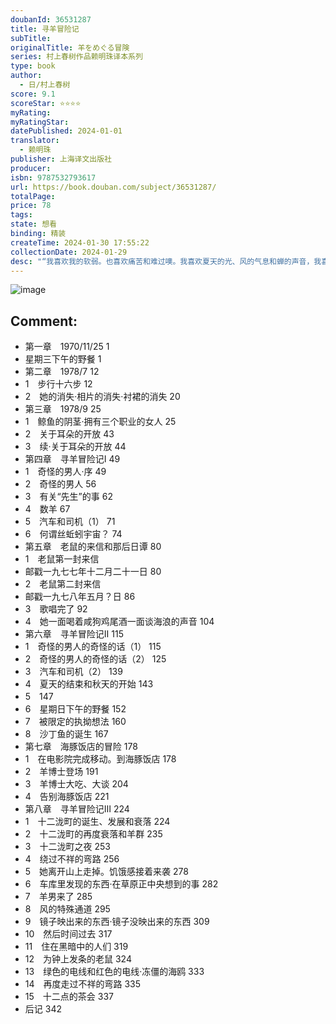 ```yaml
---
doubanId: 36531287
title: 寻羊冒险记
subTitle: 
originalTitle: 羊をめぐる冒険
series: 村上春树作品赖明珠译本系列
type: book
author: 
  - 日/村上春树
score: 9.1
scoreStar: ⭐⭐⭐⭐
myRating: 
myRatingStar: 
datePublished: 2024-01-01
translator: 
  - 赖明珠
publisher: 上海译文出版社
producer: 
isbn: 9787532793617
url: https://book.douban.com/subject/36531287/
totalPage: 
price: 78
tags: 
state: 想看
binding: 精装
createTime: 2024-01-30 17:55:22
collectionDate: 2024-01-29
desc: "“我喜欢我的软弱。也喜欢痛苦和难过噢。我喜欢夏天的光、风的气息和蝉的声音，我喜欢这些东西。毫无办法的喜欢。和你一起喝的啤酒啦……”♦ 要摆脱失败的人生，必须找到那头背上有星星斑纹的羊。♦ 日本第4届“野间文艺奖”获奖作品♦ 中国台湾著名翻译家 赖明珠 译本 🔑 打开村上春树文学世界的另一把钥匙妻子突然提出离婚，打破了“我”原本平静的生活。接着一位穿黑衣的神秘男子出现，更是将事态推往离奇古怪 的方向。黑衣男子是一位家喻户晓的右翼首领的秘书，要求“我”立即动身前往北海道，去寻找一头背上有星星斑纹的羊。我在他的威逼之下，带上女朋友——一个耳朵形状完美到几乎有魔力的女人——踏上了一段错综复杂的寻羊冒险之旅。从破败的海豚饭店，一路北上到十二泷町，在寒冷的深山别墅里，“我”见到了一个思念已久的朋友，他为我揭开了一个关于“羊”的惊天大阴谋……【编辑推荐】...(展开全部)“我喜欢我的软弱。也喜欢痛苦和难过噢。我喜欢夏天的光、风的气息和蝉的声音，我喜欢这些东西。毫无办法的喜欢。和你一起喝的啤酒啦……”♦ 要摆脱失败的人生，必须找到那头背上有星星斑纹的羊。♦ 日本第4届“野间文艺奖”获奖作品♦ 中国台湾著名翻译家 赖明珠 译本 🔑 打开村上春树文学世界的另一把钥匙妻子突然提出离婚，打破了“我”原本平静的生活。接着一位穿黑衣的神秘男子出现，更是将事态推往离奇古怪 的方向。黑衣男子是一位家喻户晓的右翼首领的秘书，要求“我”立即动身前往北海道，去寻找一头背上有星星斑纹的羊。我在他的威逼之下，带上女朋友——一个耳朵形状完美到几乎有魔力的女人——踏上了一段错综复杂的寻羊冒险之旅。从破败的海豚饭店，一路北上到十二泷町，在寒冷的深山别墅里，“我”见到了一个思念已久的朋友，他为我揭开了一个关于“羊”的惊天大阴谋……【编辑推荐】《寻羊冒险记》是村上春树的第三部小说，是“我与老鼠三部曲”的终结篇，创作于1980年。作品一改前两部的中篇规模，字数达到十五万，不但大幅增加叙事比例，较之前短平快的表达方式，句子长度也有所增加。内容上虽然更往奇幻文学的方向迈进一步，但因为这只“背上有星星斑纹的羊”显然是对“恶”的隐喻，使得作品依然不失严肃题材的现实主义价值，并以此为开端，在作者此后的创作生涯中，以不同的面貌不断地被重复和递进。村上春树日本著名作家、翻译家。1949年出生于京都市。毕业于早稻田大学第一文学部。1979年凭借首作《听风的歌》获得群像新人文学奖。主要长篇小说有《寻羊冒险记》（野间文艺新人奖)、《世界末日与冷酷异境》(谷崎润一郎奖)、《挪威的森林》、《国境之南、太阳之西》、《发条鸟年代记》(读卖文学奖)、《海边的卡夫卡》(世界幻想文学大奖、《纽约时报》2005年度好书Top 10)、《1Q84》(每日出版文化奖)、《刺杀骑士团长》等。短篇小说集有《遇见100%的女孩》《神的孩子都在跳舞》《东京奇谭集》《没有女人的男人们》等。随笔集有《村上收音机》、“村上朝日堂”系列、《爵士群像》等。游记有《远方的鼓声》《雨天炎天》《边境·近境》等。翻译过卡佛、塞林格、卡波蒂、菲茨杰拉德、麦卡勒斯等多位英美著名文学作家的作品。获得众多国际文学大奖，包括2006年弗朗茨·卡夫卡奖...(展开全部)村上春树日本著名作家、翻译家。1949年出生于京都市。毕业于早稻田大学第一文学部。1979年凭借首作《听风的歌》获得群像新人文学奖。主要长篇小说有《寻羊冒险记》（野间文艺新人奖)、《世界末日与冷酷异境》(谷崎润一郎奖)、《挪威的森林》、《国境之南、太阳之西》、《发条鸟年代记》(读卖文学奖)、《海边的卡夫卡》(世界幻想文学大奖、《纽约时报》2005年度好书Top 10)、《1Q84》(每日出版文化奖)、《刺杀骑士团长》等。短篇小说集有《遇见100%的女孩》《神的孩子都在跳舞》《东京奇谭集》《没有女人的男人们》等。随笔集有《村上收音机》、“村上朝日堂”系列、《爵士群像》等。游记有《远方的鼓声》《雨天炎天》《边境·近境》等。翻译过卡佛、塞林格、卡波蒂、菲茨杰拉德、麦卡勒斯等多位英美著名文学作家的作品。获得众多国际文学大奖，包括2006年弗朗茨·卡夫卡奖、弗兰克·奥康纳国际短篇小说奖，2009年耶路撒冷奖、西班牙艺术文学勋章，2011年加泰罗尼亚国际奖，2014年世界文学奖，2016年安徒生文学奖，2022年奇诺·德尔·杜卡世界奖等。译者介绍赖明珠1947年生于台湾苗栗，中兴大学农经系毕业，日本千叶大学深造。回台湾从事广告企划撰文，喜欢文学、艺术、电影欣赏及旅行，并选择性翻译日文作品，包括村上春树的多本著作。"
---
```


![image](assets/s34734858.jpg)

Comment: 
---



  - 第一章　1970/11/25 1
  - 星期三下午的野餐 1
  - 第二章　1978/7 12
  - 1　步行十六步 12
  - 2　她的消失·相片的消失·衬裙的消失 20
  - 第三章　1978/9 25
  - 1　鲸鱼的阴茎·拥有三个职业的女人 25
  - 2　关于耳朵的开放 43
  - 3　续·关于耳朵的开放 44
  - 第四章　寻羊冒险记Ⅰ 49
  - 1　奇怪的男人·序 49
  - 2　奇怪的男人 56
  - 3　有关“先生”的事 62
  - 4　数羊 67
  - 5　汽车和司机（1） 71
  - 6　何谓丝蚯蚓宇宙？ 74
  - 第五章　老鼠的来信和那后日谭 80
  - 1　老鼠第一封来信
  - 邮戳一九七七年十二月二十一日 80
  - 2　老鼠第二封来信
  - 邮戳一九七八年五月？日 86
  - 3　歌唱完了 92
  - 4　她一面喝着咸狗鸡尾酒一面谈海浪的声音 104
  - 第六章　寻羊冒险记Ⅱ 115
  - 1　奇怪的男人的奇怪的话（1） 115
  - 2　奇怪的男人的奇怪的话（2） 125
  - 3　汽车和司机（2） 139
  - 4　夏天的结束和秋天的开始 143
  - 5　147
  - 6　星期日下午的野餐 152
  - 7　被限定的执拗想法 160
  - 8　沙丁鱼的诞生 167
  - 第七章　海豚饭店的冒险 178
  - 1　在电影院完成移动。到海豚饭店 178
  - 2　羊博士登场 191
  - 3　羊博士大吃、大谈 204
  - 4　告别海豚饭店 221
  - 第八章　寻羊冒险记Ⅲ 224
  - 1　十二泷町的诞生、发展和衰落 224
  - 2　十二泷町的再度衰落和羊群 235
  - 3　十二泷町之夜 253
  - 4　绕过不祥的弯路 256
  - 5　她离开山上走掉。饥饿感接着来袭 278
  - 6　车库里发现的东西·在草原正中央想到的事 282
  - 7　羊男来了 285
  - 8　风的特殊通道 295
  - 9　镜子映出来的东西·镜子没映出来的东西 309
  - 10　然后时间过去 317
  - 11　住在黑暗中的人们 319
  - 12　为钟上发条的老鼠 324
  - 13　绿色的电线和红色的电线·冻僵的海鸥 333
  - 14　再度走过不祥的弯路 335
  - 15　十二点的茶会 337
  - 后记  342
